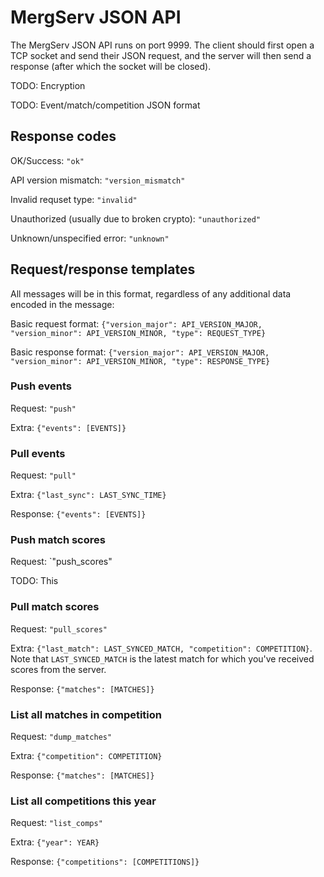 # MergServ JSON API
The MergServ JSON API runs on port 9999. The client should first open a TCP socket and send their JSON request, and the server will then send a response (after which the socket will be closed).

TODO: Encryption

TODO: Event/match/competition JSON format

## Response codes
OK/Success: `"ok"`

API version mismatch: `"version_mismatch"`

Invalid requset type: `"invalid"`

Unauthorized (usually due to broken crypto): `"unauthorized"`

Unknown/unspecified error: `"unknown"`

## Request/response templates
All messages will be in this format, regardless of any additional data encoded in the message:

Basic request format: `{"version_major": API_VERSION_MAJOR, "version_minor": API_VERSION_MINOR, "type": REQUEST_TYPE}`

Basic response format: `{"version_major": API_VERSION_MAJOR, "version_minor": API_VERSION_MINOR, "type": RESPONSE_TYPE}`

### Push events
Request: `"push"`

Extra: `{"events": [EVENTS]}`

### Pull events
Request: `"pull"`

Extra: `{"last_sync": LAST_SYNC_TIME}`

Response: `{"events": [EVENTS]}`

### Push match scores
Request: `"push_scores"

TODO: This

### Pull match scores
Request: `"pull_scores"`

Extra: `{"last_match": LAST_SYNCED_MATCH, "competition": COMPETITION}`. Note that `LAST_SYNCED_MATCH` is the latest match for which you've received scores from the server.

Response: `{"matches": [MATCHES]}`

### List all matches in competition
Request: `"dump_matches"`

Extra: `{"competition": COMPETITION}`

Response: `{"matches": [MATCHES]}`

### List all competitions this year
Request: `"list_comps"`

Extra: `{"year": YEAR}`

Response: `{"competitions": [COMPETITIONS]}`